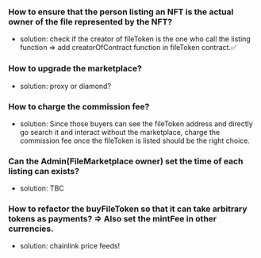 ### How to ensure that the person listing an NFT is the actual owner of the file represented by the NFT?

- solution: check if the creator of fileToken is the one who call the listing function => add creatorOfContract function in fileToken contract.✅

### How to upgrade the marketplace?

- solution: proxy or diamond?

### How to charge the commission fee?

- solution: Since those buyers can see the fileToken address and directly go search it and interact without the marketplace, charge the commission fee once the fileToken is listed should be the right choice.

### Can the Admin(FileMarketplace owner) set the time of each listing can exists?

- solution: TBC

### How to refactor the buyFileToken so that it can take arbitrary tokens as payments? => Also set the mintFee in other currencies.

- solution: chainlink price feeds!

